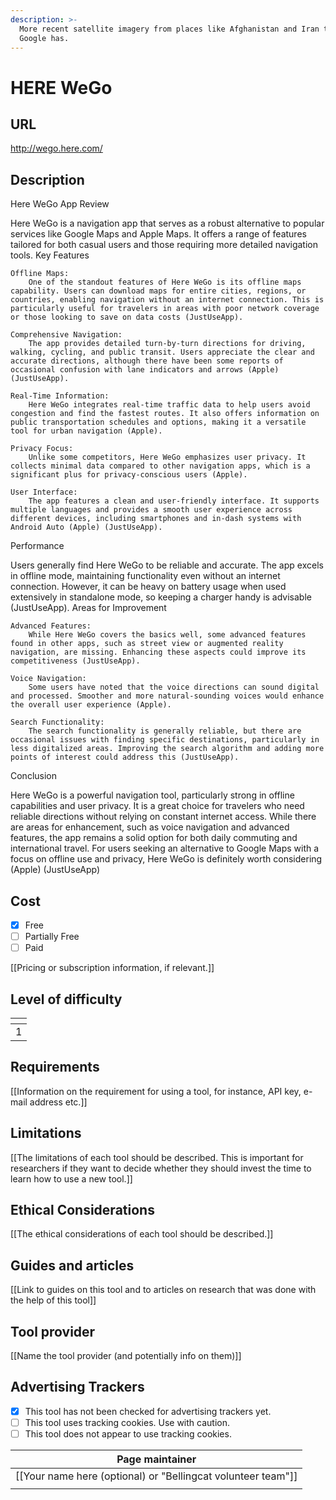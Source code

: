 ```yaml
---
description: >-
  More recent satellite imagery from places like Afghanistan and Iran than
  Google has.
---
```


# HERE WeGo

## URL

http://wego.here.com/

## Description

Here WeGo App Review

Here WeGo is a navigation app that serves as a robust alternative to popular services like Google Maps and Apple Maps. It offers a range of features tailored for both casual users and those requiring more detailed navigation tools. Key Features

```
Offline Maps:
    One of the standout features of Here WeGo is its offline maps capability. Users can download maps for entire cities, regions, or countries, enabling navigation without an internet connection. This is particularly useful for travelers in areas with poor network coverage or those looking to save on data costs​ (JustUseApp)​.

Comprehensive Navigation:
    The app provides detailed turn-by-turn directions for driving, walking, cycling, and public transit. Users appreciate the clear and accurate directions, although there have been some reports of occasional confusion with lane indicators and arrows​ (Apple)​​ (JustUseApp)​.

Real-Time Information:
    Here WeGo integrates real-time traffic data to help users avoid congestion and find the fastest routes. It also offers information on public transportation schedules and options, making it a versatile tool for urban navigation​ (Apple)​.

Privacy Focus:
    Unlike some competitors, Here WeGo emphasizes user privacy. It collects minimal data compared to other navigation apps, which is a significant plus for privacy-conscious users​ (Apple)​.

User Interface:
    The app features a clean and user-friendly interface. It supports multiple languages and provides a smooth user experience across different devices, including smartphones and in-dash systems with Android Auto​ (Apple)​​ (JustUseApp)​.
```

Performance

Users generally find Here WeGo to be reliable and accurate. The app excels in offline mode, maintaining functionality even without an internet connection. However, it can be heavy on battery usage when used extensively in standalone mode, so keeping a charger handy is advisable​ (JustUseApp)​. Areas for Improvement

```
Advanced Features:
    While Here WeGo covers the basics well, some advanced features found in other apps, such as street view or augmented reality navigation, are missing. Enhancing these aspects could improve its competitiveness​ (JustUseApp)​.

Voice Navigation:
    Some users have noted that the voice directions can sound digital and processed. Smoother and more natural-sounding voices would enhance the overall user experience​ (Apple)​.

Search Functionality:
    The search functionality is generally reliable, but there are occasional issues with finding specific destinations, particularly in less digitalized areas. Improving the search algorithm and adding more points of interest could address this​ (JustUseApp)​.
```

Conclusion

Here WeGo is a powerful navigation tool, particularly strong in offline capabilities and user privacy. It is a great choice for travelers who need reliable directions without relying on constant internet access. While there are areas for enhancement, such as voice navigation and advanced features, the app remains a solid option for both daily commuting and international travel. For users seeking an alternative to Google Maps with a focus on offline use and privacy, Here WeGo is definitely worth considering​ (Apple)​​ (JustUseApp)

## Cost

* [x] Free
* [ ] Partially Free
* [ ] Paid

\[\[Pricing or subscription information, if relevant.]]

## Level of difficulty

<table><thead><tr><th data-type="rating" data-max="5"></th></tr></thead><tbody><tr><td>1</td></tr></tbody></table>

## Requirements

\[\[Information on the requirement for using a tool, for instance, API key, e-mail address etc.]]

## Limitations

\[\[The limitations of each tool should be described. This is important for researchers if they want to decide whether they should invest the time to learn how to use a new tool.]]

## Ethical Considerations

\[\[The ethical considerations of each tool should be described.]]

## Guides and articles

\[\[Link to guides on this tool and to articles on research that was done with the help of this tool]]

## Tool provider

\[\[Name the tool provider (and potentially info on them)]]

## Advertising Trackers

* [x] This tool has not been checked for advertising trackers yet.
* [ ] This tool uses tracking cookies. Use with caution.
* [ ] This tool does not appear to use tracking cookies.

| Page maintainer                                                |
| -------------------------------------------------------------- |
| \[\[Your name here (optional) or "Bellingcat volunteer team"]] |
|                                                                |
